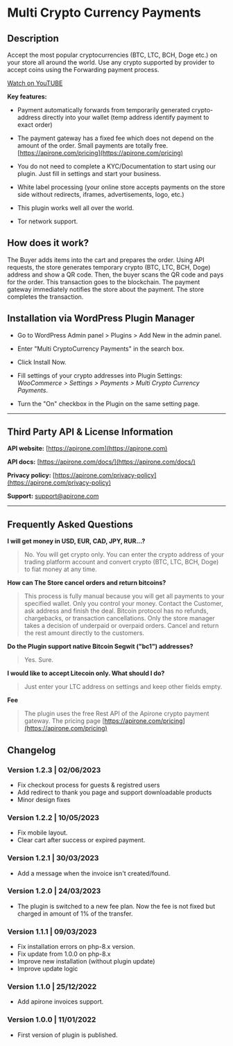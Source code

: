 # Multi Crypto Currency Payments

## Description

Accept the most popular cryptocurrencies (BTC, LTC, BCH, Doge etc.) on your store all around the world. Use any crypto supported by provider to accept coins using the Forwarding payment process.

[Watch on YouTUBE](https://www.youtube.com/watch?v=SKvp_K_FdDU)

**Key features:**

* Payment automatically forwards from temporarily generated crypto-address directly into your wallet (temp address identify payment to exact order)

* The payment gateway has a fixed fee which does not depend on the amount of the order. Small payments are totally free. [https://apirone.com/pricing](https://apirone.com/pricing)
  
* You do not need to complete a KYC/Documentation to start using our plugin. Just fill in settings and start your business.

* White label processing (your online store accepts payments on the store side without redirects, iframes, advertisements, logo, etc.)

* This plugin works well all over the world.

* Tor network support.

## How does it work?

The Buyer adds items into the cart and prepares the order.
Using API requests, the store generates temporary crypto (BTC, LTC, BCH, Doge) address and show a QR code.
Then, the buyer scans the QR code and pays for the order. This transaction goes to the blockchain.
The payment gateway immediately notifies the store about the payment.
The store completes the transaction.

## Installation via WordPress Plugin Manager

* Go to WordPress Admin panel > Plugins > Add New in the admin panel.

* Enter "Multi CryptoCurrency Payments" in the search box.

* Click Install Now.

* Fill settings of your crypto addresses into Plugin Settings: *WooCommerce > Settings > Payments > Multi Crypto Currency Payments*.

* Turn the "On" checkbox in the Plugin on the same setting page.

___

## Third Party API & License Information

**API website:** [https://apirone.com](https://apirone.com)

**API docs:** [https://apirone.com/docs/](https://apirone.com/docs/)

**Privacy policy:** [https://apirone.com/privacy-policy](https://apirone.com/privacy-policy)

**Support:** <support@apirone.com>
___

## Frequently Asked Questions ##

**I will get money in USD, EUR, CAD, JPY, RUR...?**

>No. You will get crypto only. You can enter the crypto address of your trading platform account and convert crypto (BTC, LTC, BCH, Doge) to fiat money at any time.

**How can The Store cancel orders and return bitcoins?**
> This process is fully manual because you will get all payments to your specified wallet. Only you control your money. Contact the Customer, ask address and finish the deal.
Bitcoin protocol has no refunds, chargebacks, or transaction cancellations.
Only the store manager takes a decision of underpaid or overpaid orders.
Cancel and return the rest amount directly to the customers.

**Do the Plugin support native Bitcoin Segwit ("bc1") addresses?**
>Yes. Sure.

**I would like to accept Litecoin only. What should I do?**
>Just enter your LTC address on settings and keep other fields empty.

**Fee**
>The plugin uses the free Rest API of the Apirone crypto payment gateway. The pricing page [https://apirone.com/pricing](https://apirone.com/pricing)

## Changelog

### Version 1.2.3 | 02/06/2023 

* Fix checkout process for guests & registred users
* Add redirect to thank you page and support downloadable products
* Minor design fixes

### Version 1.2.2 | 10/05/2023

* Fix mobile layout.
* Clear cart after success or expired payment.

### Version 1.2.1 | 30/03/2023

* Add a message when the invoice isn't created/found.

### Version 1.2.0 | 24/03/2023

* The plugin is switched to a new fee plan.
  Now the fee is not fixed but charged in amount of 1% of the transfer.

### Version 1.1.1 | 09/03/2023

* Fix installation errors on php-8.x version.
* Fix update from 1.0.0 on php-8.x
* Improve new installation (without plugin update)
* Improve update logic

### Version 1.1.0 | 25/12/2022

* Add apirone invoices support.

### Version 1.0.0 | 11/01/2022

* First version of plugin is published.
